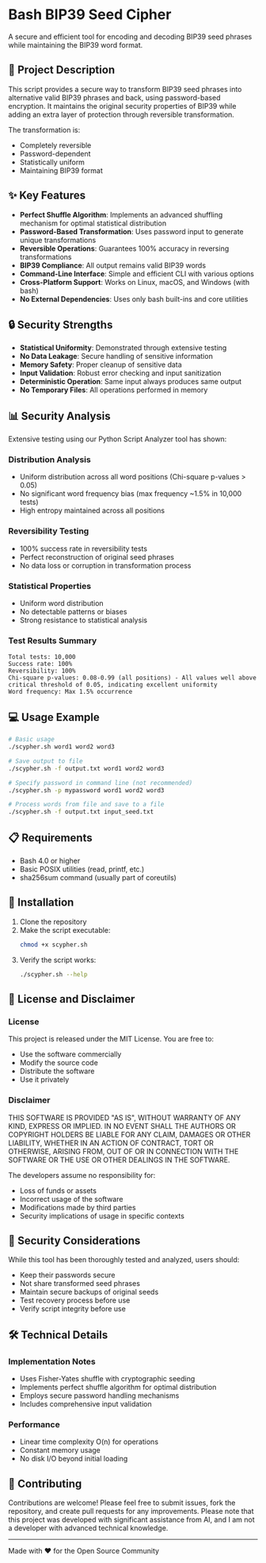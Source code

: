 # Bash BIP39 Seed Cipher

A secure and efficient tool for encoding and decoding BIP39 seed phrases while maintaining the BIP39 word format.

## 📝 Project Description

This script provides a secure way to transform BIP39 seed phrases into alternative valid BIP39 phrases and back, using password-based encryption. It maintains the original security properties of BIP39 while adding an extra layer of protection through reversible transformation.

The transformation is:
* Completely reversible
* Password-dependent
* Statistically uniform
* Maintaining BIP39 format

## ✨ Key Features

* **Perfect Shuffle Algorithm**: Implements an advanced shuffling mechanism for optimal statistical distribution
* **Password-Based Transformation**: Uses password input to generate unique transformations
* **Reversible Operations**: Guarantees 100% accuracy in reversing transformations
* **BIP39 Compliance**: All output remains valid BIP39 words
* **Command-Line Interface**: Simple and efficient CLI with various options
* **Cross-Platform Support**: Works on Linux, macOS, and Windows (with bash)
* **No External Dependencies**: Uses only bash built-ins and core utilities

## 🔒 Security Strengths

* **Statistical Uniformity**: Demonstrated through extensive testing
* **No Data Leakage**: Secure handling of sensitive information
* **Memory Safety**: Proper cleanup of sensitive data
* **Input Validation**: Robust error checking and input sanitization
* **Deterministic Operation**: Same input always produces same output
* **No Temporary Files**: All operations performed in memory

## 📊 Security Analysis

Extensive testing using our Python Script Analyzer tool has shown:

### Distribution Analysis
* Uniform distribution across all word positions (Chi-square p-values > 0.05)
* No significant word frequency bias (max frequency ~1.5% in 10,000 tests)
* High entropy maintained across all positions

### Reversibility Testing
* 100% success rate in reversibility tests
* Perfect reconstruction of original seed phrases
* No data loss or corruption in transformation process

### Statistical Properties
* Uniform word distribution
* No detectable patterns or biases
* Strong resistance to statistical analysis

### Test Results Summary
```
Total tests: 10,000
Success rate: 100%
Reversibility: 100%
Chi-square p-values: 0.08-0.99 (all positions) - All values well above critical threshold of 0.05, indicating excellent uniformity
Word frequency: Max 1.5% occurrence
```

## 💻 Usage Example

```bash
# Basic usage
./scypher.sh word1 word2 word3

# Save output to file
./scypher.sh -f output.txt word1 word2 word3

# Specify password in command line (not recommended)
./scypher.sh -p mypassword word1 word2 word3

# Process words from file and save to a file
./scypher.sh -f output.txt input_seed.txt
```

## 📋 Requirements

* Bash 4.0 or higher
* Basic POSIX utilities (read, printf, etc.)
* sha256sum command (usually part of coreutils)

## 🚀 Installation

1. Clone the repository
2. Make the script executable:
   ```bash
   chmod +x scypher.sh
   ```
3. Verify the script works:
   ```bash
   ./scypher.sh --help
   ```

## 📜 License and Disclaimer

### License
This project is released under the MIT License. You are free to:
* Use the software commercially
* Modify the source code
* Distribute the software
* Use it privately

### Disclaimer
THIS SOFTWARE IS PROVIDED "AS IS", WITHOUT WARRANTY OF ANY KIND, EXPRESS OR IMPLIED. IN NO EVENT SHALL THE AUTHORS OR COPYRIGHT HOLDERS BE LIABLE FOR ANY CLAIM, DAMAGES OR OTHER LIABILITY, WHETHER IN AN ACTION OF CONTRACT, TORT OR OTHERWISE, ARISING FROM, OUT OF OR IN CONNECTION WITH THE SOFTWARE OR THE USE OR OTHER DEALINGS IN THE SOFTWARE.

The developers assume no responsibility for:
* Loss of funds or assets
* Incorrect usage of the software
* Modifications made by third parties
* Security implications of usage in specific contexts

## 🔐 Security Considerations

While this tool has been thoroughly tested and analyzed, users should:
* Keep their passwords secure
* Not share transformed seed phrases
* Maintain secure backups of original seeds
* Test recovery process before use
* Verify script integrity before use

## 🛠 Technical Details

### Implementation Notes
* Uses Fisher-Yates shuffle with cryptographic seeding
* Implements perfect shuffle algorithm for optimal distribution
* Employs secure password handling mechanisms
* Includes comprehensive input validation

### Performance
* Linear time complexity O(n) for operations
* Constant memory usage
* No disk I/O beyond initial loading

## 🤝 Contributing

Contributions are welcome! Please feel free to submit issues, fork the repository, and create pull requests for any improvements. Please note that this project was developed with significant assistance from AI, and I am not a developer with advanced technical knowledge.

---
Made with ❤️ for the Open Source Community
